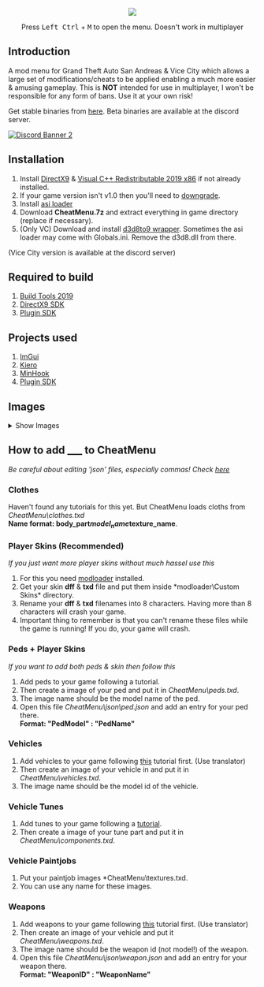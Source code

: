 
<p align="center">
  <img src="https://raw.githubusercontent.com/user-grinch/Cheat-Menu/rewrite/images/logo.png">
  </p>
<p align="center">  
  Press <kbd>Left Ctrl</kbd> + <kbd>M</kbd> to open the menu. Doesn't work in multiplayer
</p>

## Introduction

A mod menu for Grand Theft Auto San Andreas & Vice City which allows a large set of modifications/cheats to be applied enabling a much more easier & amusing gameplay. This is **NOT** intended for use in multiplayer, I won't be responsible for any form of bans. Use it at your own risk!

Get stable binaries from [here](https://github.com/user-grinch/Cheat-Menu/releases). Beta binaries are available at the discord server.

[![Discord Banner 2](https://discordapp.com/api/guilds/689515979847237649/widget.png?style=banner2)](https://discord.com/invite/ZzW7kmf)

## Installation

1. Install [DirectX9](https://www.microsoft.com/en-us/download/details.aspx?id=35) &  [Visual C++ Redistributable 2019 x86](hhttps://aka.ms/vs/16/release/vc_redist.x86.exe) if not already installed.
2. If your game version isn't v1.0 then you'll need to [downgrade](https://gtaforums.com/topic/927016-san-andreas-downgrader/).
3. Install [asi loader](https://www.gtagarage.com/mods/show.php?id=21709)
4. Download **CheatMenu.7z** and extract everything in game directory (replace if necessary).
5. (Only VC) Download and install [d3d8to9 wrapper](https://github.com/crosire/d3d8to9/releases). Sometimes the asi loader may come with Globals.ini. Remove the d3d8.dll from there.

(Vice City version is available at the discord server)

## Required to build
1. [Build Tools 2019](https://visualstudio.microsoft.com/downloads/#build-tools-for-visual-studio-2019)
2. [DirectX9 SDK](https://www.microsoft.com/en-us/download/details.aspx?id=6812)
3. [Plugin SDK](https://github.com/DK22Pac/plugin-sdk)

## Projects used
1. [ImGui](https://github.com/ocornut/imgui)
2. [Kiero](https://github.com/Rebzzel/kiero)
3. [MinHook](https://github.com/TsudaKageyu/minhook)
4. [Plugin SDK](https://github.com/DK22Pac/plugin-sdk)

## Images
<details>
  <summary>Show Images</summary>
  <img src="https://raw.githubusercontent.com/user-grinch/Cheat-Menu/rewrite/images/teleport.gif">
  <img src="https://raw.githubusercontent.com/user-grinch/Cheat-Menu/rewrite/images/player.gif">
  <img src="https://raw.githubusercontent.com/user-grinch/Cheat-Menu/rewrite/images/ped.gif">
  <img src="https://raw.githubusercontent.com/user-grinch/Cheat-Menu/rewrite/images/animation.gif">
  <img src="https://raw.githubusercontent.com/user-grinch/Cheat-Menu/rewrite/images/vehicle.gif">
  <img src="https://raw.githubusercontent.com/user-grinch/Cheat-Menu/rewrite/images/weapon.gif">
  <img src="https://raw.githubusercontent.com/user-grinch/Cheat-Menu/rewrite/images/game.gif">
  <img src="https://raw.githubusercontent.com/user-grinch/Cheat-Menu/rewrite/images/visual.gif">
</details>

## How to add ___ to CheatMenu

*Be careful about editing 'json' files, especially commas! Check [here](https://en.wikipedia.org/wiki/JSON)*

### Clothes
Haven't found any tutorials for this yet. But CheatMenu loads cloths from *CheatMenu\clothes.txd*<br/>
**Name format: body_part$model_name$texture_name**.<br/>

### Player Skins (Recommended)
*If you just want more player skins without much hassel use this*

1. For this you need [modloader](https://github.com/thelink2012/modloader/releases/tag/v0.3.7) installed.
2. Get your skin **dff** & **txd** file and put them inside *modloader\Custom Skins\* directory.
3. Rename your **dff** & **txd** filenames into 8 characters. Having more than 8 characters will crash your game.
4. Important thing to remember is that you can't rename these files while the game is running! If you do, your game will crash.

### Peds + Player Skins
*If you want to add both peds & skin then follow this*

1. Add peds to your game following a tutorial.
2. Then create a image of your ped and put it in *CheatMenu\peds.txd*.
3. The image name should be the model name of the ped.
4. Open this file *CheatMenu\json\ped.json* and add an entry for your ped there. <br/>
   **Format:  "PedModel" : "PedName"**
   
### Vehicles
1. Add vehicles to your game following [this](https://www.mixmods.com.br/2015/12/tutorial-adicionar-carros-sem-substituir.html) tutorial first. (Use translator)
2. Then create an image of your vehicle in and put it in *CheatMenu\vehicles.txd*.
3. The image name should be the model id of the vehicle.

### Vehicle Tunes
1. Add tunes to your game following a [tutorial](https://gtaforums.com/topic/481926-tutorial-how-to-add-tuning-parts/).
2. Then create a image of your tune part and put it in *CheatMenu\components.txd*.

### Vehicle Paintjobs
1. Put your paintjob images *CheatMenu\textures.txd.
2. You can use any name for these images.

### Weapons
1. Add weapons to your game following [this](https://www.mixmods.com.br/2016/05/tutorial-adicionar-armas-sem-substituir.html) tutorial first. (Use translator)
2. Then create an image of your vehicle and put it *CheatMenu\weapons.txd*.
3. The image name should be the weapon id (not model!) of the weapon.
4. Open this file *CheatMenu\json\weapon.json* and add an entry for your weapon there.<br/>
   **Format:  "WeaponID" : "WeaponName"**
